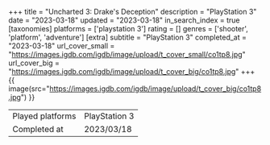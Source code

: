 +++
title = "Uncharted 3: Drake's Deception"
description = "PlayStation 3"
date = "2023-03-18"
updated = "2023-03-18"
in_search_index = true
[taxonomies]
platforms = ['playstation 3']
rating = []
genres = ['shooter', 'platform', 'adventure']
[extra]
subtitle = "PlayStation 3"
completed_at = "2023-03-18"
url_cover_small = "https://images.igdb.com/igdb/image/upload/t_cover_small/co1tp8.jpg"
url_cover_big = "https://images.igdb.com/igdb/image/upload/t_cover_big/co1tp8.jpg"
+++
{{ image(src="https://images.igdb.com/igdb/image/upload/t_cover_big/co1tp8.jpg") }}

|              |            |
| ------------ | ---------- |
| Played platforms    | PlayStation 3 |
| Completed at | 2023/03/18 |


